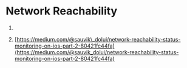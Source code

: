 # Network Reachability

1.

1. [https://medium.com/@sauvik\_dolui/network-reachability-status-monitoring-on-ios-part-2-80421fc44fa](https://medium.com/@sauvik_dolui/network-reachability-status-monitoring-on-ios-part-2-80421fc44fa)

